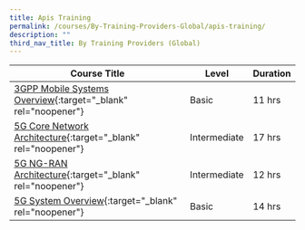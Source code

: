 ```yaml
---
title: Apis Training
permalink: /courses/By-Training-Providers-Global/apis-training/
description: ""
third_nav_title: By Training Providers (Global)
---
```

|Course Title  | Level | Duration |
| - | - | - | 
|[3GPP Mobile Systems Overview](https://apistraining.com/portfolio/3gpp-mobile-systems-overview-2-days/){:target="_blank" rel="noopener"} |Basic|11 hrs |
|[5G Core Network Architecture](https://apistraining.com/portfolio/5g-core-network-architecture/){:target="_blank" rel="noopener"} |Intermediate|17 hrs |
|[5G NG-RAN Architecture](https://apistraining.com/portfolio/5g-ng-ran-architecture/){:target="_blank" rel="noopener"} |Intermediate|12 hrs |
|[5G System Overview](https://apistraining.com/portfolio/5g-system-overview/){:target="_blank" rel="noopener"} |Basic|14 hrs |